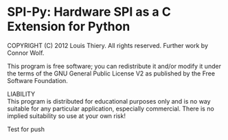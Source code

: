 SPI-Py: Hardware SPI as a C Extension for Python
======

COPYRIGHT (C) 2012 Louis Thiery. All rights reserved. Further work by Connor Wolf.

This program is free software; you can redistribute it and/or modify it under the terms of the GNU General Public License V2 as published by the Free Software Foundation.

LIABILITY  
This program is distributed for educational purposes only and is no way suitable for any particular application,
especially commercial. There is no implied suitability so use at your own risk!

Test for push